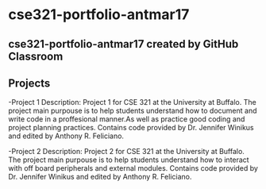 # cse321-portfolio-antmar17
cse321-portfolio-antmar17 created by GitHub Classroom
----------
Projects
----------

-Project 1
    Description:
        Project 1 for CSE 321 at the University at Buffalo. The project main purpouse is to help 
        students understand how to document and write code in a proffesional manner.As well as 
        practice good coding and project planning practices. Contains code provided by 
        Dr. Jennifer Winikus and edited by Anthony R. Feliciano.


-Project 2
    Description:
        Project 2 for CSE 321 at the University at Buffalo. The project main purpouse is to help 
        students understand how to interact with off board peripherals and external modules. Contains code provided by 
        Dr. Jennifer Winikus and edited by Anthony R. Feliciano.
    
